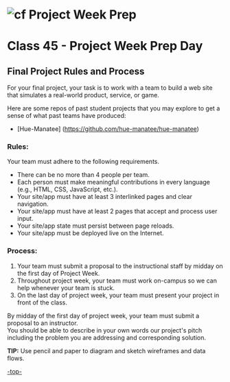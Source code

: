 
![cf](https://i.imgur.com/7v5ASc8.png) Project Week Prep
======
<a id="project"></a>
# Class 45 - Project Week Prep Day
## Final Project Rules and Process

For your final project, your task is to work with a team to build a web site that simulates a real-world product, service, or game.

Here are some repos of past student projects that you may explore to get a sense of what past teams have produced:

* [Hue-Manatee] (https://github.com/hue-manatee/hue-manatee)



### Rules:  

Your team must adhere to the following requirements.
* There can be no more than 4 people per team.
* Each person must make meaningful contributions in every language (e.g., HTML, CSS, JavaScript, etc.).
* Your site/app must have at least 3 interlinked pages and clear navigation.
* Your site/app must have at least 2 pages that accept and process user input.
* Your site/app state must persist between page reloads.
* Your site/app must be deployed live on the Internet.

### Process:

1. Your team must submit a proposal to the instructional staff by midday on the first day of Project Week.
2. Throughout project week, your team must work on-campus so we can help whenever your team is stuck.
3. On the last day of project week, your team must present your project in front of the class.


By midday of the first day of project week, your team must submit a proposal to an instructor.  
You should be able to describe in your own words our project's pitch including the problem you are addressing and corresponding solution.  

**TIP:** Use pencil and paper to diagram and sketch wireframes and data flows.


[-top-](#top)
